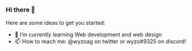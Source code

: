 ### Hi there 👋

Here are some ideas to get you started:

- 🌱 I’m currently learning Web development and web design
- 📫 How to reach me: @wyzoag on twitter or wyzo#9325 on discord!
